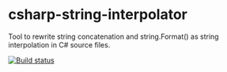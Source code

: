 # csharp-string-interpolator
Tool to rewrite string concatenation and string.Format() as string interpolation in C# source files.

[![Build status](https://ci.appveyor.com/api/projects/status/qkiw9h7nb6hvaq81?svg=true)](https://ci.appveyor.com/project/kevinphelps/csharp-string-interpolator)